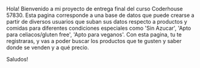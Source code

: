 Hola! Bienvenido a mi proyecto de entrega final del curso Coderhouse 57830.
Esta pagina corresponde a una base de datos que puede crearse a partir de diversos usuarios que suban sus datos respecto a productos y comidas para diferentes condiciones especiales como 'Sin Azucar', 'Apto para celiacos/gluten free', 'Apto para veganos'. 
Con esta pagina, tu te registraras, y vas a poder buscar los productos que te gusten y saber donde se venden y a qué precio.

Saludos!
